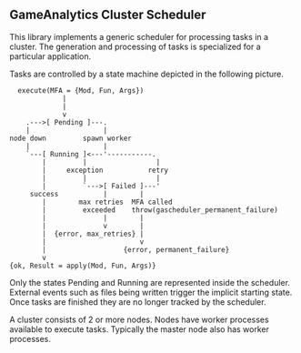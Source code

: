 GameAnalytics Cluster Scheduler
-------------------------------

This library implements a generic scheduler for processing tasks in a cluster.
The generation and processing of tasks is specialized for a particular
application.

Tasks are controlled by a state machine depicted in the following picture.

```
  execute(MFA = {Mod, Fun, Args})
             |
             |
             v
    .--->[ Pending ]---.
    |                  |
node down         spawn worker
    |                  |
    `---[ Running ]<---'-----------.
        |         |                 |
        |     exception           retry
        |         |                 |
        |         `--->[ Failed ]---'
     success           |        |
        |        max retries  MFA called
        |         exceeded    throw(gascheduler_permanent_failure)
        |              |        |
        |              v        |
        |  {error, max_retries} |
        |                       v
        |                   {error, permanent_failure}
        v
{ok, Result = apply(Mod, Fun, Args)}
```

Only the states Pending and Running are represented inside the scheduler.
External events such as files being written trigger the implicit starting
state. Once tasks are finished they are no longer tracked by the scheduler.

A cluster consists of 2 or more nodes. Nodes have worker processes available to
execute tasks.  Typically the master node also has worker processes.
